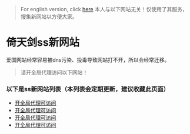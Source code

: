 > For english version, click [here](./yitianjian_ss_new_site.md)
> 本人与以下网站无关！仅使用了其服务，搜集新网站以方便大家。
# 倚天剑ss新网站
爱国网站经常容易被dns污染、投毒导致网站打不开，所以会经常迁移。
> 请开全局代理访问以下网站！
### 以下是ss新网站列表（本列表会定期更新，建议收藏此页面）
- [开全局代理可访问](https://a.yitianjianss.com)
- [开全局代理可访问](https://b.yitianjianss.com)
- [开全局代理可访问](https://c.yitianjianss.com)
- [开全局代理可访问](https://d.yitianjianss.com)
